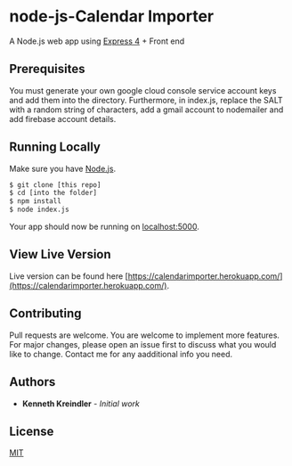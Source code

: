 # node-js-Calendar Importer

A Node.js web app using [Express 4](http://expressjs.com/) + Front end

## Prerequisites

You must generate your own google cloud console service account keys and add them into the directory. Furthermore, in index.js, replace the SALT with a random string of characters, add a gmail account to nodemailer and add firebase account details.

## Running Locally

Make sure you have [Node.js](http://nodejs.org/).

```sh
$ git clone [this repo]
$ cd [into the folder]
$ npm install
$ node index.js
```

Your app should now be running on [localhost:5000](http://localhost:5000/).

## View Live Version

Live version can be found here [https://calendarimporter.herokuapp.com/](https://calendarimporter.herokuapp.com/).


## Contributing
Pull requests are welcome. You are welcome to implement more features. For major changes, please open an issue first to discuss what you would like to change. Contact me for any aadditional info you need.

## Authors

* **Kenneth Kreindler** - *Initial work*

## License

[MIT](https://choosealicense.com/licenses/mit/)

